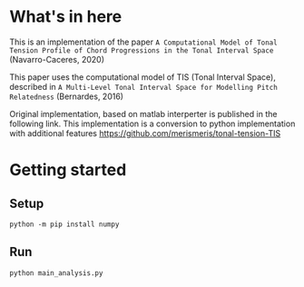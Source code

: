 # What's in here

This is an implementation of the paper `A Computational Model of Tonal Tension Profile of Chord Progressions in the Tonal Interval Space` (Navarro-Caceres, 2020)

This paper uses the computational model of TIS (Tonal Interval Space), described in `A Multi-Level Tonal Interval Space for Modelling Pitch Relatedness` (Bernardes, 2016)

Original implementation, based on matlab interperter is published in the following link. This implementation is a conversion to python implementation with additional features
https://github.com/merismeris/tonal-tension-TIS

# Getting started

## Setup

`python -m pip install numpy`

## Run

`python main_analysis.py`